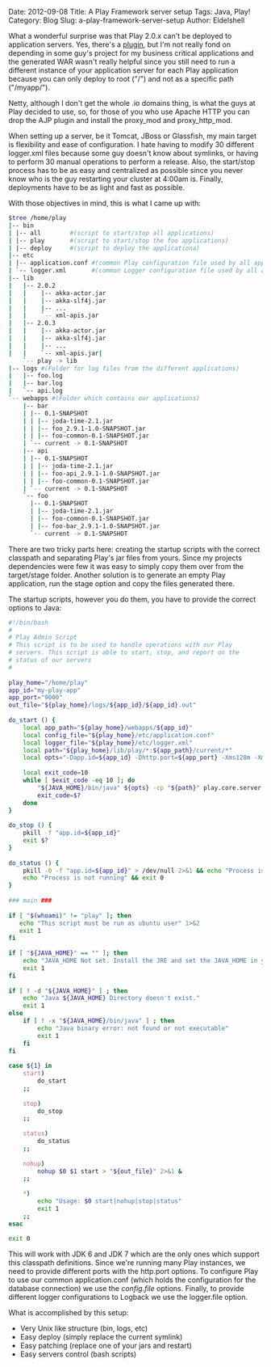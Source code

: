 Date: 2012-09-08
Title: A Play Framework server setup
Tags: Java, Play!
Category: Blog
Slug: a-play-framework-server-setup
Author: Eldelshell

What a wonderful surprise was that Play 2.0.x can't be deployed to 
application servers. Yes, there's a [plugin](https://github.com/dlecan/play2-war-plugin), but I'm not really fond 
on depending in some guy's project for my business critical applications 
and the generated WAR wasn't really helpful since you still need to 
run a different instance of your application server for each Play 
application because you can only deploy to root ("/") and not as a specific path ("/myapp/").

Netty, although I don't get the whole .io domains thing, is what the 
guys at Play decided to use, so, for those of you who use Apache HTTP 
you can drop the AJP plugin and install the proxy_mod and proxy_http_mod.

When setting up a server, be it Tomcat, JBoss or Glassfish, my main 
target is flexibility and ease of configuration. I hate having to 
modify 30 different logger.xml files because some guy doesn't know 
about symlinks, or having to perform 30 manual operations to 
perform a release. Also, the start/stop process has to be as easy 
and centralized as possible since you never know who is the guy 
restarting your cluster at 4:00am is. Finally, deployments 
have to be as light and fast as possible.

With those objectives in mind, this is what I came up with:

~~~bash
$tree /home/play
|-- bin
| |-- all        #(script to start/stop all applications)
| |-- play       #(script to start/stop the foo applications)
| |-- deploy     #(script to deploy the applicationa)
|-- etc
| |-- application.conf #(common Play configuration file used by all applications)
| `-- logger.xml       #(common Logger configuration file used by all apps)
|-- lib
|   |-- 2.0.2 
|   |    |-- akka-actor.jar
|   |    |-- akka-slf4j.jar
|   |    |-- ...
|   |    `-- xml-apis.jar
|   |-- 2.0.3
|   |    |-- akka-actor.jar
|   |    |-- akka-slf4j.jar
|   |    |-- ...
|   |    `-- xml-apis.jar|   
    `-- play -> lib
|-- logs #(Folder for log files from the different applications)
|   |-- foo.log
|   |-- bar.log
|   `-- api.log
`-- webapps #(Folder which contains our applications)
    |-- bar    
    | |-- 0.1-SNAPSHOT    
    | | |-- joda-time-2.1.jar    
    | | |-- foo_2.9.1-1.0-SNAPSHOT.jar    
    | | |-- foo-common-0.1-SNAPSHOT.jar
    | `-- current -> 0.1-SNAPSHOT
    |-- api    
    | |-- 0.1-SNAPSHOT
    | | |-- joda-time-2.1.jar    
    | | |-- foo-api_2.9.1-1.0-SNAPSHOT.jar    
    | | |-- foo-common-0.1-SNAPSHOT.jar
    | `-- current -> 0.1-SNAPSHOT    
    `-- foo      
      |-- 0.1-SNAPSHOT
      | |-- joda-time-2.1.jar      
      | |-- foo-common-0.1-SNAPSHOT.jar      
      | |-- foo-bar_2.9.1-1.0-SNAPSHOT.jar
      `-- current -> 0.1-SNAPSHOT
~~~

There are two tricky parts here: creating the startup scripts with the correct classpath 
and separating Play's jar files from yours. Since my projects dependencies were few 
it was easy to simply copy them over from the target/stage folder. Another solution 
is to generate an empty Play application, run the stage option and copy the files generated there.

The startup scripts, however you do them, you have to provide the correct options to Java:

~~~bash
#!/bin/bash
#
# Play Admin Script
# This script is to be used to handle operations with our Play
# servers. This script is able to start, stop, and report on the
# status of our servers
#
 
play_home="/home/play"
app_id="my-play-app"
app_port="9000"
out_file="${play_home}/logs/${app_id}/${app_id}.out"
 
do_start () {
    local app_path="${play_home}/webapps/${app_id}"
    local config_file="${play_home}/etc/application.conf"
    local logger_file="${play_home}/etc/logger.xml"
    local path="${play_home}/lib/play/*:${app_path}/current/*"
    local opts="-Dapp.id=${app_id} -Dhttp.port=${app_port} -Xms128m -Xmx512m -server -XX:MaxPermSize=128m -Dconfig.file=${config_file} -Dlogger.file=${logger_file}"
 
    local exit_code=10
    while [ $exit_code -eq 10 ]; do
        "${JAVA_HOME}/bin/java" ${opts} -cp "${path}" play.core.server.NettyServer "${app_path}"
        exit_code=$?
    done
}
 
do_stop () {
    pkill -f "app.id=${app_id}"
    exit $?
}
 
do_status () {
    pkill -0 -f "app.id=${app_id}" > /dev/null 2>&1 && echo "Process is running" && exit 0
    echo "Process is not running" && exit 0
}
 
### main ###
 
if [ "$(whoami)" != "play" ]; then
   echo "This script must be run as ubuntu user" 1>&2
   exit 1
fi
 
if [ "${JAVA_HOME}" == "" ]; then
    echo "JAVA_HOME Not set. Install the JRE and set the JAVA_HOME in your initialization file"
    exit 1
fi
 
if [ ! -d "${JAVA_HOME}" ] ; then
    echo "Java ${JAVA_HOME} Directory doesn't exist."
    exit 1
else
    if [ ! -x "${JAVA_HOME}/bin/java" ] ; then
        echo "Java binary error: not found or not executable"
        exit 1
    fi
fi
 
case ${1} in
    start)
        do_start
    ;;
 
    stop)
        do_stop
    ;;
 
    status)
        do_status
    ;;
 
    nohup)
        nohup $0 $1 start > "${out_file}" 2>&1 &
    ;;
 
    *)
        echo "Usage: $0 start|nohup|stop|status"
        exit 1
    ;;
esac
 
exit 0
~~~

This will work with JDK 6 and JDK 7 which are the only ones which support this 
classpath definitions. Since we're running many Play instances, we need to 
provide different ports with the http.port options. To configure Play to 
use our common application.conf (which holds the configuration for the 
database connection) we use the _config.file_ options. Finally, to provide different 
logger configurations to Logback we use the logger.file option.

What is accomplished by this setup:

* Very Unix like structure (bin, logs, etc)
* Easy deploy (simply replace the current symlink)
* Easy patching (replace one of your jars and restart)
* Easy servers control (bash scripts)


